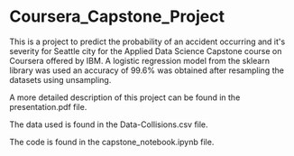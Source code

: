 # Coursera_Capstone_Project
This is a project to predict the probability of an accident occurring and it's severity for Seattle city for the Applied Data Science Capstone course on Coursera offered by IBM. A logistic regression model from the sklearn library was used an accuracy of 99.6% was obtained after resampling the datasets using unsampling.

A more detailed description of this project can be found in the presentation.pdf file.

The data used is found in the Data-Collisions.csv file.

The code is found in the capstone_notebook.ipynb file.
